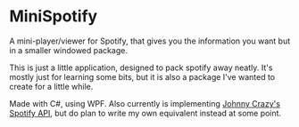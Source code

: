 # MiniSpotify
A mini-player/viewer for Spotify, that gives you the information you want but in a smaller windowed package. 

This is just a little application, designed to pack spotify away neatly. It's mostly just for learning some bits, but it is also 
a package I've wanted to create for a little while.

Made with C#, using WPF. Also currently is implementing [Johnny Crazy's Spotify API](https://github.com/JohnnyCrazy/SpotifyAPI-NET),
but do plan to write my own equivalent instead at some point.
